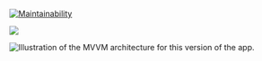 [![Maintainability](https://api.codeclimate.com/v1/badges/c2eaa94c4266e172876a/maintainability)](https://codeclimate.com/github/allefsousa/Android-MVVM-Pattern/maintainability)

<a href="https://codeclimate.com/github/allefsousa/Android-MVVM-Pattern/test_coverage"><img src="https://api.codeclimate.com/v1/badges/c2eaa94c4266e172876a/test_coverage" /></a>

<img src="https://raw.githubusercontent.com/allefsousa/BooksMvvm/master/mvv.png" alt="Illustration of the MVVM architecture for this version of the app."/>
